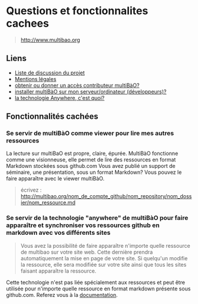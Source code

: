 # Questions et fonctionnalites cachees 

> http://www.multibao.org

## Liens

* [Liste de discussion du projet](http://lists.imaginationforpeople.org/cgi-bin/mailman/listinfo/multibao)
* [Mentions légales](http://www.multibao.org/multibao/contributions/pages/documentation/mentions_legales.md)
* [obtenir ou donner un accès contributeur multiBàO?](http://www.multibao.org/multibao/contributions/pages/documentation/obtenir_donner_acces_contributeur.md)
* [installer multiBàO sur mon serveur/ordinateur (développeurs)?](http://multibao.org/multibao/site/README.md)
* [la technologie Anywhere, c'est quoi?](https://github.com/multibao/anywhere)

## Fonctionnalités cachées 

### Se servir de multiBàO comme viewer pour lire mes autres ressources

La lecture sur multiBaO est propre, claire, épurée. 
MultiBàO fonctionne comme une visionneuse, elle permet de lire des ressources en format Markdown stockées sous github.com
Vous avez publié un support de séminaire, une présentation, sous un format Markdown? Vous pouvez le faire apparaître avec le viewer multiBàO.

> écrivez : http://multibao.org/nom_de_compte_github/nom_repository/nom_dossier/nom_ressource.md

### Se servir de la technologie "anywhere" de multiBàO pour faire apparaître et synchroniser vos ressources github en markdown avec vos différents sites 

> Vous avez la possibilité de faire apparaître n'importe quelle ressource de multibao sur votre site web. Cette dernière prendra automatiquement la mise en page de votre site. Si quelqu'un modifie la ressource, elle sera modifiée sur votre site ainsi que tous les sites faisant apparaître la ressource. 

Cette technologie n'est pas liée spécialement aux ressources et peut être utilisée pour n'importe quelle ressource en format markdown présente sous github.com. Referez vous à la [documentation](http://www.multibao.org/multibao/contributions/pages/faire_apparaitre_et_synchroniser_les_ressources_avec_votre_site.md).


